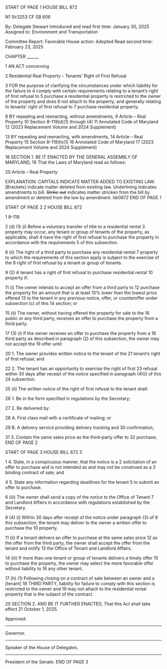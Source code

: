 START OF PAGE 1
HOUSE BILL 872

N1 5lr3253
CF SB 606

By: Delegate Stewart
Introduced and read first time: January 30, 2025
Assigned to: Environment and Transportation

Committee Report: Favorable
House action: Adopted
Read second time: February 23, 2025

CHAPTER ______

1 AN ACT concerning

2 Residential Real Property – Tenants’ Right of First Refusal

3 FOR the purpose of clarifying the circumstances under which liability for the failure to
4 comply with certain requirements relating to a tenant’s right of first refusal to
5 purchase a residential property is restricted to the owner of the property and does
6 not attach to the property; and generally relating to tenants’ right of first refusal to
7 purchase residential property.

8 BY repealing and reenacting, without amendments,
9 Article – Real Property
10 Section 8–119(d)(1) through (4)
11 Annotated Code of Maryland
12 (2023 Replacement Volume and 2024 Supplement)

13 BY repealing and reenacting, with amendments,
14 Article – Real Property
15 Section 8–119(h)(1)
16 Annotated Code of Maryland
17 (2023 Replacement Volume and 2024 Supplement)

18 SECTION 1. BE IT ENACTED BY THE GENERAL ASSEMBLY OF MARYLAND,
19 That the Laws of Maryland read as follows:

20 Article – Real Property

EXPLANATION: CAPITALS INDICATE MATTER ADDED TO EXISTING LAW.
[Brackets] indicate matter deleted from existing law.
Underlining indicates amendments to bill.
~~Strike~~ ~~out~~ indicates matter stricken from the bill by amendment or deleted from the law by
amendment. *hb0872*
END OF PAGE 1

START OF PAGE 2
2 HOUSE BILL 872

1 8–119.

2 (d) (1) (i) Before a voluntary transfer of title to a residential rental
3 property may occur, any tenant or group of tenants of the property, as applicable, shall
4 have the right of first refusal to purchase the property in accordance with the requirements
5 of this subsection.

6 (ii) The right of a third party to purchase any residential rental
7 property to which the requirements of this section apply is subject to the exercise of the
8 right of first refusal by a tenant or group of tenants.

9 (2) A tenant has a right of first refusal to purchase residential rental
10 property if:

11 (i) The owner intends to accept an offer from a third party to
12 purchase the property for an amount that is at least 10% lower than the lowest price offered
13 to the tenant in any previous notice, offer, or counteroffer under subsection (c) of this
14 section; or

15 (ii) The owner, without having offered the property for sale to the
16 public or any third party, receives an offer to purchase the property from a third party.

17 (3) (i) If the owner receives an offer to purchase the property from a
18 third party as described in paragraph (2) of this subsection, the owner may not accept the
19 offer until:

20 1. The owner provides written notice to the tenant of the
21 tenant’s right of first refusal; and

22 2. The tenant has an opportunity to exercise the right of first
23 refusal within 30 days after receipt of the notice specified in paragraph (4)(i) of this
24 subsection.

25 (ii) The written notice of the right of first refusal to the tenant shall:

26 1. Be in the form specified in regulations by the Secretary;

27 2. Be delivered by:

28 A. First class mail with a certificate of mailing; or

29 B. A delivery service providing delivery tracking and
30 confirmation;

31 3. Contain the same sales price as the third–party offer to
32 purchase;
END OF PAGE 2

START OF PAGE 3
HOUSE BILL 872 3

1 4. State, in a conspicuous manner, that the notice is a
2 solicitation of an offer to purchase and is not intended as and may not be construed as a
3 binding contract of sale; and

4 5. State any information regarding deadlines for the tenant
5 to submit an offer to purchase.

6 (iii) The owner shall send a copy of the notice to the Office of Tenant
7 and Landlord Affairs in accordance with regulations established by the Secretary.

8 (4) (i) Within 30 days after receipt of the notice under paragraph (3) of
9 this subsection, the tenant may deliver to the owner a written offer to purchase the
10 property.

11 (ii) If a tenant delivers an offer to purchase at the same sales price
12 as the offer from the third party, the owner shall accept the offer from the tenant and notify
13 the Office of Tenant and Landlord Affairs.

14 (iii) If more than one tenant or group of tenants delivers a timely offer
15 to purchase the property, the owner may select the more favorable offer without liability to
16 any other tenant.

17 (h) (1) Following closing on a contract of sale between an owner and a [tenant]
18 THIRD PARTY, liability for failure to comply with this section is restricted to the owner and
19 may not attach to the residential rental property that is the subject of the contract.

20 SECTION 2. AND BE IT FURTHER ENACTED, That this Act shall take effect
21 October 1, 2025.

Approved:

________________________________________________________________________________
Governor.

________________________________________________________________________________
Speaker of the House of Delegates.

________________________________________________________________________________
President of the Senate.
END OF PAGE 3